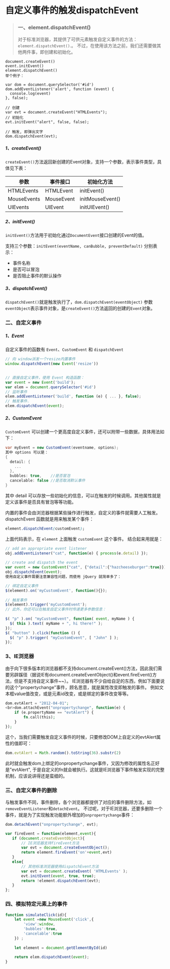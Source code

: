 # 自定义事件的触发dispatchEvent

> [资料]: https://www.jianshu.com/p/5f9027722204
>
> 

> ### 一、element.dispatchEvent()
>
> 对于标准浏览器，其提供了可供元素触发自定义事件的方法：`element.dispatchEvent()`.。
>  不过，在使用该方法之前，我们还需要做其他两件事，即创建和初始化。
>
> 

```
document.createEvent()
event.initEvent()
element.dispatchEvent()
举个例子：

var dom = document.querySelector('#id')
dom.addEventListener('alert', function (event) {
  console.log(event)
}, false);
 
// 创建
var evt = document.createEvent("HTMLEvents");
// 初始化
evt.initEvent("alert", false, false);
 
// 触发, 即弹出文字
dom.dispatchEvent(evt);
```

##### 1、createEvent()

`createEvent()`方法返回新创建的Event对象，支持一个参数，表示事件类型，具体见下表：

| 参数        | 事件接口   | 初始化方法       |
| ----------- | ---------- | ---------------- |
| HTMLEvents  | HTMLEvent  | initEvent()      |
| MouseEvents | MouseEvent | initMouseEvent() |
| UIEvents    | UIEvent    | initUIEvent()    |

##### 2、initEvent()

`initEvent()`方法用于初始化通过`DocumentEvent`接口创建的Event的值。

支持三个参数：`initEvent(eventName, canBubble, preventDefault)`
 分别表示：

- 事件名称
- 是否可以冒泡
- 是否阻止事件的默认操作

##### 3、dispatchEvent()

`dispatchEvent()`就是触发执行了，`dom.dispatchEvent(eventObject)`
 参数`eventObject`表示事件对象，是`createEvent()`方法返回的创建的`Event`对象。

### 二、自定义事件

##### 1、Event

自定义事件的函数有 `Event`、`CustomEvent` 和 `dispatchEvent`

```jsx
// 向 window派发一个resize内置事件
window.dispatchEvent(new Event('resize'))
 

// 直接自定义事件，使用 Event 构造函数：
var event = new Event('build');
var elem = document.querySelector('#id')
// 监听事件
elem.addEventListener('build', function (e) { ... }, false);
// 触发事件.
elem.dispatchEvent(event);
```

##### 2、CustomEvent

`CustomEvent` 可以创建一个更高度自定义事件，还可以附带一些数据，具体用法如下：

```csharp
var myEvent = new CustomEvent(eventname, options);
其中 options 可以是：
{
  detail: {
    ...
  },
  bubbles: true,    //是否冒泡
  cancelable: false //是否取消默认事件
}
```



其中 detail 可以存放一些初始化的信息，可以在触发的时候调用。其他属性就是定义该事件是否具有冒泡等等功能。

内置的事件会由浏览器根据某些操作进行触发，自定义的事件就需要人工触发。
 dispatchEvent 函数就是用来触发某个事件：



```css
element.dispatchEvent(customEvent);
```

上面代码表示，在 `element` 上面触发 `customEvent` 这个事件。
 结合起来用就是：



```jsx
// add an appropriate event listener
obj.addEventListener("cat", function(e) { process(e.detail) });
 
// create and dispatch the event
var event = new CustomEvent("cat", {"detail":{"hazcheeseburger":true}});
obj.dispatchEvent(event);
使用自定义事件需要注意兼容性问题，而使用 jQuery 就简单多了：

// 绑定自定义事件
$(element).on('myCustomEvent', function(){});
 
// 触发事件
$(element).trigger('myCustomEvent');
// 此外，你还可以在触发自定义事件时传递更多参数信息：
 
$( "p" ).on( "myCustomEvent", function( event, myName ) {
  $( this ).text( myName + ", hi there!" );
});
$( "button" ).click(function () {
  $( "p" ).trigger( "myCustomEvent", [ "John" ] );
});
```

### 3、IE浏览器

由于向下很多版本的浏览器都不支持document.createEvent()方法，因此我们需要另辟蹊径（据说IE有document.createEventObject()和event.fireEvent()方法，但是不支持自定义事件~~）。
 IE浏览器有不少自给自足的东西，例如下面要说的这个"propertychange"事件，顾名思意，就是属性改变即触发的事件。
 例如文本框value值改变，或是元素id改变，或是绑定的事件改变等等。



```php
dom.evtAlert = "2012-04-01";
<br>dom.attachEvent("onpropertychange", function(e) {
    if (e.propertyName == "evtAlert") {
        fn.call(this);
    }
});
```

这个，当我们需要触发自定义事件的时候，只要修改DOM上自定义的evtAlert属性的值即可：



```jsx
dom.evtAlert = Math.random().toString(36).substr(2)
```

此时就会触发dom上绑定的onpropertychange事件，又因为修改的属性名正好是"evtAlert", 于是自定义的fn就会被执行。这就是IE浏览器下事件触发实现的完整机制，应该说讲得还是蛮细的。

### 三、自定义事件的删除

与触发事件不同，事件删除，各个浏览器都提供了对应的事件删除方法，如`removeEventListener`和`detachEvent`。
 不过呢，对于IE浏览器，还要多删除一个事件，就是为了实现触发功能额外增加的`onpropertychange`事件：



```jsx
dom.detachEvent("onpropertychange", evt);

var fireEvent = function(element,event){ 
   if (document.createEventObject){ 
       // IE浏览器支持fireEvent方法 
       var evt = document.createEventObject(); 
       return element.fireEvent('on'+event,evt) 
   } 
   else{ 
       // 其他标准浏览器使用dispatchEvent方法 
       var evt = document.createEvent( 'HTMLEvents' ); 
       evt.initEvent(event, true, true); 
       return !element.dispatchEvent(evt); 
   } 
}; 
```

### 四、模拟特定元素上的事件

```jsx
function simulateClick(id){
	let event =new MouseEvent('click',{
		'view':window,
		'bubbles':true,
		'cancelable':true
	}) ;
	
	let element = document.getElementById(id)
	
	return elem.dispatchEvent(event);
}
```


